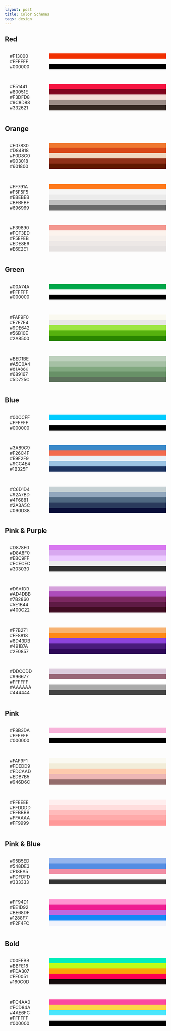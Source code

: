 ```yaml
---
layout: post
title: Color Schemes
tags: design
---
```


<style>
    .box {
        width: 100%;
        padding: 1rem;
        display: grid;
        grid-template-columns: 1fr 3fr;
        margin-bottom: 1rem;
    }

    .box span {
        color: var(--clr-neutral-900);

        font-family: var(--ff-mono);
        font-weight: var(--ff-mono-weight)

        text-align: center;
        text-transform: uppercase;
    }
</style>

## Red

<div class="box">
    <span>#F13000</span><div style="background-color: #F13000"></div>
    <span>#FFFFFF</span><div style="background-color: #FFFFFF"></div>
    <span>#000000</span><div style="background-color: #000000"></div>
</div>

<div class="box">
    <span>#F51441</span><div style="background-color: #F51441"></div>
    <span>#80051E</span><div style="background-color: #80051E"></div>
    <span>#F3DFD8</span><div style="background-color: #F3DFD8"></div>
    <span>#9C8D88</span><div style="background-color: #9C8D88"></div>
    <span>#332621</span><div style="background-color: #332621"></div>
</div>

## Orange

<div class="box">
    <span>#F07830</span><div style="background-color: #F07830"></div>
    <span>#D84818</span><div style="background-color: #D84818"></div>
    <span>#F0D8C0</span><div style="background-color: #F0D8C0"></div>
    <span>#903018</span><div style="background-color: #903018"></div>
    <span>#601800</span><div style="background-color: #601800"></div>
</div>

<div class="box">
    <span>#FF791A</span><div style="background-color: #FF791A"></div>
    <span>#F5F5F5</span><div style="background-color: #F5F5F5"></div>
    <span>#EBEBEB</span><div style="background-color: #EBEBEB"></div>
    <span>#BFBFBF</span><div style="background-color: #BFBFBF"></div>
    <span>#696969</span><div style="background-color: #696969"></div>
</div>

<div class="box">
    <span>#F39890</span><div style="background-color: #F39890"></div>
    <span>#FCF3ED</span><div style="background-color: #FCF3ED"></div>
    <span>#F5EFEB</span><div style="background-color: #F5EFEB"></div>
    <span>#EDE8E6</span><div style="background-color: #EDE8E6"></div>
    <span>#E6E2E1</span><div style="background-color: #E6E2E1"></div>
</div>

## Green

<div class="box">
    <span>#00A74A</span><div style="background-color: #00A74A"></div>
    <span>#FFFFFF</span><div style="background-color: #FFFFFF"></div>
    <span>#000000</span><div style="background-color: #000000"></div>
</div>

<div class="box">
    <span>#FAF9F0</span><div style="background-color: #FAF9F0"></div>
    <span>#E7E7E4</span><div style="background-color: #E7E7E4"></div>
    <span>#9DE642</span><div style="background-color: #9DE642"></div>
    <span>#56B10E</span><div style="background-color: #56B10E"></div>
    <span>#2A8500</span><div style="background-color: #2A8500"></div>
</div>

<div class="box">
    <span>#BED1BE</span><div style="background-color: #BED1BE"></div>
    <span>#A5C0A4</span><div style="background-color: #A5C0A4"></div>
    <span>#81A880</span><div style="background-color: #81A880"></div>
    <span>#689167</span><div style="background-color: #689167"></div>
    <span>#5D725C</span><div style="background-color: #5D725C"></div>
</div>

## Blue

<div class="box">
    <span>#00CCFF</span><div style="background-color: #00CCFF"></div>
    <span>#FFFFFF</span><div style="background-color: #FFFFFF"></div>
    <span>#000000</span><div style="background-color: #000000"></div>
</div>

<div class="box">
    <span>#3A89C9</span><div style="background-color: #3A89C9"></div>
    <span>#F26C4F</span><div style="background-color: #F26C4F"></div>
    <span>#E9F2F9</span><div style="background-color: #E9F2F9"></div>
    <span>#9CC4E4</span><div style="background-color: #9CC4E4"></div>
    <span>#1B325F</span><div style="background-color: #1B325F"></div>
</div>

<div class="box">
    <span>#C6D1D4</span><div style="background-color: #C6D1D4"></div>
    <span>#92A7BD</span><div style="background-color: #92A7BD"></div>
    <span>#4F6881</span><div style="background-color: #4F6881"></div>
    <span>#2A3A5C</span><div style="background-color: #2A3A5C"></div>
    <span>#090D38</span><div style="background-color: #090D38"></div>
</div>

## Pink & Purple

<div class="box">
    <span>#D878F0</span><div style="background-color: #D878F0"></div>
    <span>#D8A8F0</span><div style="background-color: #D8A8F0"></div>
    <span>#EBC9FF</span><div style="background-color: #EBC9FF"></div>
    <span>#ECECEC</span><div style="background-color: #ECECEC"></div>
    <span>#303030</span><div style="background-color: #303030"></div>
</div>

<div class="box">
    <span>#D5A1DB</span><div style="background-color: #D5A1DB"></div>
    <span>#AD4DBB</span><div style="background-color: #AD4DBB"></div>
    <span>#7B2860</span><div style="background-color: #7B2860"></div>
    <span>#5E1B44</span><div style="background-color: #5E1B44"></div>
    <span>#400C22</span><div style="background-color: #400C22"></div>
</div>

<div class="box">
    <span>#F7B271</span><div style="background-color: #F7B271"></div>
    <span>#FF8818</span><div style="background-color: #FF8818"></div>
    <span>#8D43DB</span><div style="background-color: #8D43DB"></div>
    <span>#491B7A</span><div style="background-color: #491B7A"></div>
    <span>#2E0857</span><div style="background-color: #2E0857"></div>
</div>

<div class="box">
    <span>#DDCCDD</span><div style="background-color: #DDCCDD"></div>
    <span>#996677</span><div style="background-color: #996677"></div>
    <span>#FFFFFF</span><div style="background-color: #FFFFFF"></div>
    <span>#AAAAAA</span><div style="background-color: #AAAAAA"></div>
    <span>#444444</span><div style="background-color: #444444"></div>
</div>

## Pink

<div class="box">
    <span>#F8B3DA</span><div style="background-color: #F8B3DA"></div>
    <span>#FFFFFF</span><div style="background-color: #FFFFFF"></div>
    <span>#000000</span><div style="background-color: #000000"></div>
</div>

<div class="box">
    <span>#FAF9F1</span><div style="background-color: #FAF9F1"></div>
    <span>#FDEDD9</span><div style="background-color: #F2EDD9"></div>
    <span>#FDCAAD</span><div style="background-color: #FDCAAD"></div>
    <span>#EDB7B5</span><div style="background-color: #EDB7B5"></div>
    <span>#946D6C</span><div style="background-color: #946D6C"></div>
</div>

<div class="box">
    <span>#FFEEEE</span><div style="background-color: #FFEEEE"></div>
    <span>#FFDDDD</span><div style="background-color: #FFDDDD"></div>
    <span>#FFBBBB</span><div style="background-color: #FFBBBB"></div>
    <span>#FFAAAA</span><div style="background-color: #FFAAAA"></div>
    <span>#FF9999</span><div style="background-color: #FF9999"></div>
</div>

## Pink & Blue

<div class="box">
    <span>#95B5ED</span><div style="background-color: #95B5ED"></div>
    <span>#548DE3</span><div style="background-color: #548DE3"></div>
    <span>#F18EA5</span><div style="background-color: #F18EA5"></div>
    <span>#FDFDFD</span><div style="background-color: #FDFDFD"></div>
    <span>#333333</span><div style="background-color: #333333"></div>
</div>

<div class="box">
    <span>#FF94D1</span><div style="background-color: #FF94D1"></div>
    <span>#EE1D92</span><div style="background-color: #EE1D92"></div>
    <span>#BE68DF</span><div style="background-color: #BE68DF"></div>
    <span>#1288F7</span><div style="background-color: #1288F7"></div>
    <span>#F2F4FC</span><div style="background-color: #F2F4FC"></div>
</div>

## Bold

<div class="box">
    <span>#00EEBB</span><div style="background-color: #00EEBB"></div>
    <span>#BBFE18</span><div style="background-color: #BBFE18"></div>
    <span>#FDA307</span><div style="background-color: #FDA307"></div>
    <span>#FF0051</span><div style="background-color: #FF0051"></div>
    <span>#160C0D</span><div style="background-color: #160C0D"></div>
</div>

<div class="box">
    <span>#FC4AA0</span><div style="background-color: #FC4AA0"></div>
    <span>#FCD84A</span><div style="background-color: #FCD84A"></div>
    <span>#4AE6FC</span><div style="background-color: #4AE6FC"></div>
    <span>#FFFFFF</span><div style="background-color: #FFFFFF"></div>
    <span>#000000</span><div style="background-color: #000000"></div>
</div>